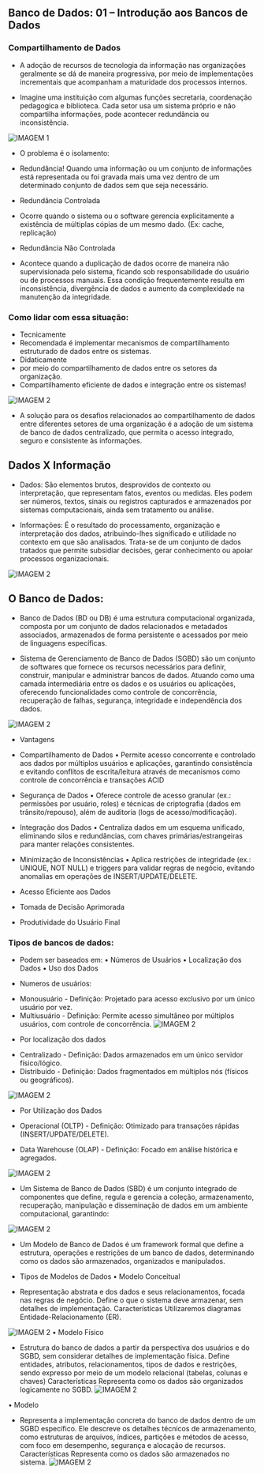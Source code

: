 ## Banco de Dados: 01 – Introdução aos Bancos de Dados
### Compartilhamento de Dados
- A adoção de recursos de tecnologia da informação nas organizações geralmente se dá de maneira progressiva, por meio de implementações incrementais que acompanham a maturidade dos processos internos.

- Imagine uma instituição com algumas funções secretaria, coordenação pedagogica e biblioteca. Cada setor usa um sistema próprio e não compartilha
informações, pode acontecer redundância ou inconsistência.

![IMAGEM 1](image/image.png)

- O problema é o isolamento: 
- Redundância! Quando uma informação ou um conjunto de informações está representada ou foi gravada mais uma vez dentro de um determinado conjunto de dados sem que seja necessário.

- Redundância Controlada
- Ocorre quando o sistema ou o software gerencia explicitamente a existência de múltiplas cópias de um mesmo dado. (Ex: cache, replicação)

- Redundância Não Controlada 
- Acontece quando a duplicação de dados ocorre de maneira não supervisionada pelo sistema, ficando sob responsabilidade do usuário ou de processos manuais. Essa condição frequentemente resulta em inconsistência, divergência de dados e aumento da complexidade na manutenção da integridade.

### Como lidar com essa situação: 
- Tecnicamente 
- Recomendada é implementar mecanismos de compartilhamento estruturado de dados entre os sistemas. 
- Didaticamente 
- por meio do compartilhamento de dados entre os setores da organização. 
- Compartilhamento eficiente de dados e integração entre os sistemas!

![IMAGEM 2](image/image1.png)

- A solução para os desafios relacionados ao compartilhamento de dados entre diferentes setores de uma organização é a adoção de um sistema de banco de dados centralizado, que permita o acesso integrado, seguro e consistente às informações.


## Dados X Informação
- Dados: São elementos brutos, desprovidos de contexto ou interpretação, que representam fatos, eventos ou medidas. Eles podem ser números, textos, sinais ou registros capturados e armazenados por sistemas computacionais, ainda sem tratamento ou análise.

- Informações: É o resultado do processamento, organização e interpretação dos dados, atribuindo-lhes significado e utilidade no contexto em que são analisados. Trata-se de um conjunto de dados tratados que permite subsidiar decisões, gerar conhecimento ou apoiar processos organizacionais.

![IMAGEM 2](image/image2.png)

## O Banco de Dados:
- Banco de Dados (BD ou DB) é uma estrutura computacional organizada, composta por um conjunto de dados relacionados e metadados associados, armazenados de forma persistente e acessados por meio de linguagens específicas.

- Sistema de Gerenciamento de Banco de Dados (SGBD) são um conjunto de softwares que fornece os recursos necessários para definir, construir, manipular e administrar bancos de dados. Atuando como uma camada intermediária entre os dados e os usuários ou aplicações, oferecendo funcionalidades como controle de concorrência, recuperação de falhas, segurança, integridade e independência dos dados.

![IMAGEM 2](image/image3.png)

- Vantagens 
- Compartilhamento de Dados 
• Permite acesso concorrente e controlado aos dados por múltiplos usuários e aplicações, garantindo consistência e evitando conflitos de escrita/leitura através de mecanismos como controle de concorrência e transações ACID

- Segurança de Dados 
• Oferece controle de acesso granular (ex.: permissões por usuário, roles) e técnicas de criptografia (dados em trânsito/repouso), além de auditoria (logs de acesso/modificação).


- Integração dos Dados 
• Centraliza dados em um esquema unificado, eliminando silos e redundâncias, com chaves primárias/estrangeiras para manter relações consistentes. 
- Minimização de Inconsistências 
• Aplica restrições de integridade (ex.: UNIQUE, NOT NULL) e triggers para validar regras de negócio, evitando anomalias em operações de INSERT/UPDATE/DELETE.
- Acesso Eficiente aos Dados
- Tomada de Decisão Aprimorada
- Produtividade do Usuário Final

### Tipos de bancos de dados:
- Podem ser baseados em: • Números de Usuários • Localização dos Dados • Uso dos Dados

+ Numeros de usuários: 
- Monousuário - Definição: Projetado para acesso exclusivo por um único usuário por vez.
- Multiusuário - Definição: Permite acesso simultâneo por múltiplos usuários, com controle de concorrência.
![IMAGEM 2](image/image4.png)

+ Por localização dos dados
- Centralizado - Definição: Dados armazenados em um único servidor físico/lógico.
- Distribuído - Definição: Dados fragmentados em múltiplos nós (físicos ou geográficos).

![IMAGEM 2](image/image5.png)

+ Por Utilização dos Dados
- Operacional (OLTP) - Definição: Otimizado para transações rápidas (INSERT/UPDATE/DELETE).

- Data Warehouse (OLAP) - Definição: Focado em análise histórica e agregados.

![IMAGEM 2](image/image6.png)

- Um Sistema de Banco de Dados (SBD) é um conjunto integrado de componentes que define, regula e gerencia a coleção, armazenamento, recuperação, manipulação e disseminação de dados em um ambiente computacional, garantindo:

![IMAGEM 2](image/image7.png)

- Um Modelo de Banco de Dados é um framework formal que define a estrutura, operações e restrições de um banco de dados, determinando como os dados são armazenados, organizados e manipulados.

- Tipos de Modelos de Dados 
• Modelo Conceitual
- Representação abstrata e dos dados e seus relacionamentos, focada nas regras de negócio. Define o que o sistema deve armazenar, sem detalhes de implementação. Características Utilizaremos diagramas Entidade-Relacionamento (ER).

![IMAGEM 2](image/image8.png)
• Modelo Físico
- Estrutura do banco de dados a partir da perspectiva dos usuários e do SGBD, sem considerar detalhes de implementação física. Define entidades, atributos, relacionamentos, tipos de dados e restrições, sendo expresso por meio de um modelo relacional (tabelas, colunas e chaves) Características Representa como os dados são organizados logicamente no SGBD.
![IMAGEM 2](image/image9.png)

• Modelo 
- Representa a implementação concreta do banco de dados dentro de um SGBD específico. Ele descreve os detalhes técnicos de armazenamento, como estruturas de arquivos, índices, partições e métodos de acesso, com foco em desempenho, segurança e alocação de recursos. Características Representa como os dados são armazenados no sistema.
![IMAGEM 2](image/image10.png)
























































